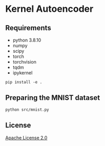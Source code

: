 # Kernel Autoencoder

## Requirements

* python 3.8.10
* numpy
* scipy
* torch
* torchvision
* tqdm
* ipykernel

```shell
pip install -e .
```

## Preparing the MNIST dataset

```shell
python src/mnist.py
```

## License
[Apache License 2.0](https://github.com/MatthieuSarkis/Kernel-Autoencoder/blob/master/LICENSE)